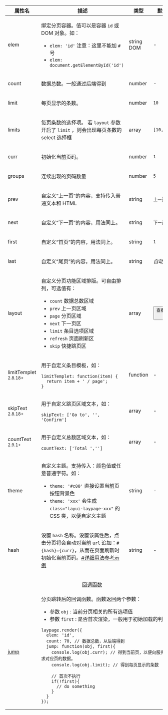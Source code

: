 <table class="layui-table">
  <colgroup>
    <col width="150">
    <col>
    <col width="100">
    <col width="100">
  </colgroup>
  <thead>
    <tr>
      <th>属性名</th>
      <th>描述</th>
      <th>类型</th>
      <th>默认值</th>
    </tr> 
  </thead>
  <tbody>
    <tr>
<td>elem</td>
<td>
  
绑定分页容器。值可以是容器 `id` 或 DOM 对象。如：

- `elem: 'id'` 注意：这里不能加 `#` 号
- `elem: document.getElementById('id')`

</td>
<td>string<br>DOM</td>
<td>-</td>
    </tr>
    <tr>
<td>count</td>
<td>
  
数据总数。一般通过后端得到

</td>
<td>number</td>
<td>-</td>
    </tr>
    <tr>
<td>limit</td>
<td>
  
每页显示的条数。

</td>
<td>number</td>
<td>

`10`

</td>
    </tr>
    <tr>
<td>limits</td>
<td>
  
每页条数的选择项。 若 `layout` 参数开启了 `limit` ，则会出现每页条数的 select 选择框

</td>
<td>array</td>
<td>

`[10,…,50]`

</td>
    </tr>
    <tr>
<td>curr</td>
<td>
  
初始化当前页码。

</td>
<td>number</td>
<td>

`1`

</td>
    </tr>
    <tr>
<td>groups</td>
<td>
  
连续出现的页码数量

</td>
<td>number</td>
<td>

`5`

</td>
    </tr>
    <tr>
<td>prev</td>
<td>
  
自定义“上一页”的内容，支持传入普通文本和 HTML

</td>
<td>string</td>
<td>

`上一页`

</td>
    </tr>
    <tr>
<td>next</td>
<td>
  
自定义“下一页”的内容，用法同上。

</td>
<td>string</td>
<td>

`下一页`

</td>
    </tr>
    <tr>
<td>first</td>
<td>
  
自定义“首页”的内容，用法同上。

</td>
<td>string</td>
<td>

`1`

</td>
    </tr>
    <tr>
<td>last</td>
<td>
  
自定义“尾页”的内容，用法同上。

</td>
<td>string</td>
<td>

*自动获得*

</td>
    </tr>
    <tr>
<td>layout</td>
<td>
  
自定义分页功能区域排版。可自由排列，可选值有：

- `count` 数据总数区域
- `prev` 上一页区域
- `page` 分页区域
- `next` 下一页区
- `limit` 条目选项区域
- `refresh` 页面刷新区
- `skip` 快捷跳页区

</td>
<td>array</td>
<td>

<button class="layui-btn layui-btn-sm layui-btn-primary" lay-layer="{
  title: 'layout 属性默认值',
  content: '<div>layout: [\'prev\',\'page\',\'next\']</div>'
}">查看默认值</button>

</td>
    </tr>
    <tr>
<td>limitTemplet <sup>2.8.18+</sup></td>
<td>

用于自定义条目模板，如：

```
limitTemplet: function(item) {
  return item + ' / page';
}
```

</td>
<td>function</td>
<td>-</td>
    </tr>
    <tr>
<td>skipText <sup>2.8.18+</sup></td>
<td>

用于自定义跳页区域文本，如：

```
skipText: ['Go to', '', 'Confirm']
```

</td>
<td>array</td>
<td>-</td>
    </tr>
    <tr>
<td>countText <sup>2.9.1+</sup></td>
<td>

用于自定义总数区域文本，如：

```
countText: ['Total ','']
```

</td>
<td>array</td>
<td>-</td>
    </tr>
    <tr>
<td>theme</td>
<td>
  
自定义主题。支持传入：颜色值或任意普通字符。如：

- `theme: '#c00'` 直接设置当前页按钮背景色
- `theme: 'xxx'` 会生成 `class="layui-laypage-xxx"` 的 CSS 类，以便自定义主题

</td>
<td>string</td>
<td>-</td>
    </tr>
    <tr>
<td>hash</td>
<td>
  
设置 `hash` 名称。设置该属性后，点击分页将会自动对当前 `url` 追加：`#{hash}={curr}`，从而在页面刷新时初始化当前页码。[#详细用法参考示例](#demo-hash)

</td>
<td>string</td>
<td>-</td>
    </tr>
    <tr>
<td colspan="4" style="text-align: center"> 


<div id="options.callback" lay-pid="options" class="ws-anchor">

[回调函数](#options.callback)

</div>

</td>
    </tr>
    <tr>
<td>
  
[jump](#options.jump)

</td>
<td colspan="3">
  
<div id="options.jump" lay-pid="options" class="ws-anchor">分页跳转后的回调函数。函数返回两个参数：</div>

- 参数 `obj` : 当前分页相关的所有选项值
- 参数 `first` : 是否首次渲染，一般用于初始加载的判断

```
laypage.render({
  elem: 'id',
  count: 70, // 数据总数，从后端得到
  jump: function(obj, first){
    console.log(obj.curr); // 得到当前页，以便向服务端请求对应页的数据。
    console.log(obj.limit); // 得到每页显示的条数
    
    // 首次不执行
    if(!first){
      // do something
    }
  }
});
```

</td>
    </tr>
  </tbody>
</table>

